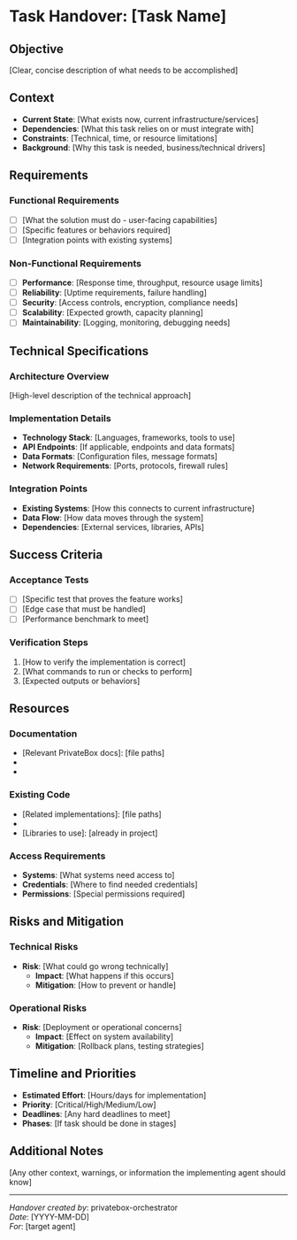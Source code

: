 # Task Handover: [Task Name]

## Objective
[Clear, concise description of what needs to be accomplished]

## Context
- **Current State**: [What exists now, current infrastructure/services]
- **Dependencies**: [What this task relies on or must integrate with]
- **Constraints**: [Technical, time, or resource limitations]
- **Background**: [Why this task is needed, business/technical drivers]

## Requirements

### Functional Requirements
- [ ] [What the solution must do - user-facing capabilities]
- [ ] [Specific features or behaviors required]
- [ ] [Integration points with existing systems]

### Non-Functional Requirements
- [ ] **Performance**: [Response time, throughput, resource usage limits]
- [ ] **Reliability**: [Uptime requirements, failure handling]
- [ ] **Security**: [Access controls, encryption, compliance needs]
- [ ] **Scalability**: [Expected growth, capacity planning]
- [ ] **Maintainability**: [Logging, monitoring, debugging needs]

## Technical Specifications
### Architecture Overview
[High-level description of the technical approach]

### Implementation Details
- **Technology Stack**: [Languages, frameworks, tools to use]
- **API Endpoints**: [If applicable, endpoints and data formats]
- **Data Formats**: [Configuration files, message formats]
- **Network Requirements**: [Ports, protocols, firewall rules]

### Integration Points
- **Existing Systems**: [How this connects to current infrastructure]
- **Data Flow**: [How data moves through the system]
- **Dependencies**: [External services, libraries, APIs]

## Success Criteria
### Acceptance Tests
- [ ] [Specific test that proves the feature works]
- [ ] [Edge case that must be handled]
- [ ] [Performance benchmark to meet]

### Verification Steps
1. [How to verify the implementation is correct]
2. [What commands to run or checks to perform]
3. [Expected outputs or behaviors]

## Resources
### Documentation
- [Relevant PrivateBox docs]: [file paths]
- [External documentation]: [URLs]
- [API references]: [links]

### Existing Code
- [Related implementations]: [file paths]
- [Patterns to follow]: [examples]
- [Libraries to use]: [already in project]

### Access Requirements
- **Systems**: [What systems need access to]
- **Credentials**: [Where to find needed credentials]
- **Permissions**: [Special permissions required]

## Risks and Mitigation
### Technical Risks
- **Risk**: [What could go wrong technically]
  - **Impact**: [What happens if this occurs]
  - **Mitigation**: [How to prevent or handle]

### Operational Risks
- **Risk**: [Deployment or operational concerns]
  - **Impact**: [Effect on system availability]
  - **Mitigation**: [Rollback plans, testing strategies]

## Timeline and Priorities
- **Estimated Effort**: [Hours/days for implementation]
- **Priority**: [Critical/High/Medium/Low]
- **Deadlines**: [Any hard deadlines to meet]
- **Phases**: [If task should be done in stages]

## Additional Notes
[Any other context, warnings, or information the implementing agent should know]

---
*Handover created by*: privatebox-orchestrator  
*Date*: [YYYY-MM-DD]  
*For*: [target agent]